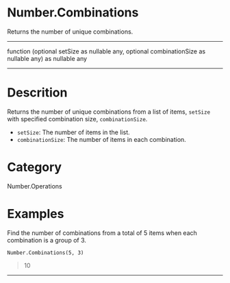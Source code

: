 ﻿# Number.Combinations
Returns the number of unique combinations.
***
function (optional setSize as nullable any, optional combinationSize as nullable any) as nullable any
***
# Descrition 
Returns the number of unique combinations from a list of items, <code>setSize</code> with specified combination size, <code>combinationSize</code>.
<ul>
    <li><code>setSize</code>: The number of items in the list.</li>
    <li><code>combinationSize</code>: The number of items in each combination.</li>
</ul>

# Category 
Number.Operations
# Examples 
Find the number of combinations from a total of 5 items when each combination is a group of 3.
```
Number.Combinations(5, 3)
```
> 10
***
